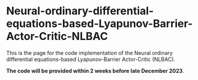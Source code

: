 # Neural-ordinary-differential-equations-based-Lyapunov-Barrier-Actor-Critic-NLBAC
This is the page for the code implementation of the Neural ordinary differential equations-based Lyapunov-Barrier Actor-Critic (NLBAC). 

**The code will be provided within 2 weeks before late December 2023**.
